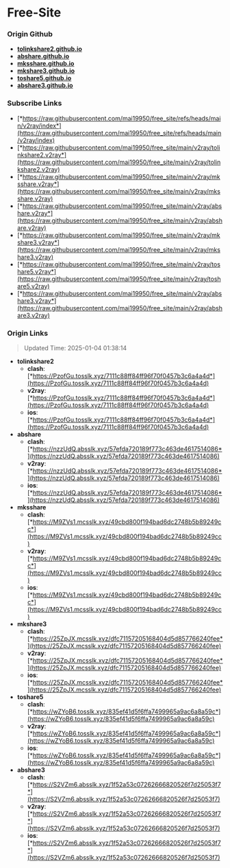 # Free-Site

### Origin Github

- [**tolinkshare2.github.io**](https://github.com/tolinkshare2/tolinkshare2.github.io)
- [**abshare.github.io**](https://github.com/abshare/abshare.github.io)
- [**mksshare.github.io**](https://github.com/mksshare/mksshare.github.io)
- [**mkshare3.github.io**](https://github.com/mkshare3/mkshare3.github.io)
- [**toshare5.github.io**](https://github.com/toshare5/toshare5.github.io)
- [**abshare3.github.io**](https://github.com/abshare3/abshare3.github.io)

### Subscribe Links

- [*https://raw.githubusercontent.com/mai19950/free_site/refs/heads/main/v2ray/index*](https://raw.githubusercontent.com/mai19950/free_site/refs/heads/main/v2ray/index)
- [*https://raw.githubusercontent.com/mai19950/free_site/main/v2ray/tolinkshare2.v2ray*](https://raw.githubusercontent.com/mai19950/free_site/main/v2ray/tolinkshare2.v2ray)
- [*https://raw.githubusercontent.com/mai19950/free_site/main/v2ray/mksshare.v2ray*](https://raw.githubusercontent.com/mai19950/free_site/main/v2ray/mksshare.v2ray)
- [*https://raw.githubusercontent.com/mai19950/free_site/main/v2ray/abshare.v2ray*](https://raw.githubusercontent.com/mai19950/free_site/main/v2ray/abshare.v2ray)
- [*https://raw.githubusercontent.com/mai19950/free_site/main/v2ray/mkshare3.v2ray*](https://raw.githubusercontent.com/mai19950/free_site/main/v2ray/mkshare3.v2ray)
- [*https://raw.githubusercontent.com/mai19950/free_site/main/v2ray/toshare5.v2ray*](https://raw.githubusercontent.com/mai19950/free_site/main/v2ray/toshare5.v2ray)
- [*https://raw.githubusercontent.com/mai19950/free_site/main/v2ray/abshare3.v2ray*](https://raw.githubusercontent.com/mai19950/free_site/main/v2ray/abshare3.v2ray)

### Origin Links

> Updated Time: 2025-01-04 01:38:14

- **tolinkshare2**
  - **clash**: [*https://PzofGu.tosslk.xyz/7111c88ff84ff96f70f0457b3c6a4a4d*](https://PzofGu.tosslk.xyz/7111c88ff84ff96f70f0457b3c6a4a4d)
  - **v2ray**: [*https://PzofGu.tosslk.xyz/7111c88ff84ff96f70f0457b3c6a4a4d*](https://PzofGu.tosslk.xyz/7111c88ff84ff96f70f0457b3c6a4a4d)
  - **ios**: [*https://PzofGu.tosslk.xyz/7111c88ff84ff96f70f0457b3c6a4a4d*](https://PzofGu.tosslk.xyz/7111c88ff84ff96f70f0457b3c6a4a4d)
- **abshare**
  - **clash**: [*https://nzzUdQ.absslk.xyz/57efda720189f773c463de4617514086*](https://nzzUdQ.absslk.xyz/57efda720189f773c463de4617514086)
  - **v2ray**: [*https://nzzUdQ.absslk.xyz/57efda720189f773c463de4617514086*](https://nzzUdQ.absslk.xyz/57efda720189f773c463de4617514086)
  - **ios**: [*https://nzzUdQ.absslk.xyz/57efda720189f773c463de4617514086*](https://nzzUdQ.absslk.xyz/57efda720189f773c463de4617514086)
- **mksshare**
  - **clash**: [*https://M9ZVs1.mcsslk.xyz/49cbd800f194bad6dc2748b5b89249cc*](https://M9ZVs1.mcsslk.xyz/49cbd800f194bad6dc2748b5b89249cc)
  - **v2ray**: [*https://M9ZVs1.mcsslk.xyz/49cbd800f194bad6dc2748b5b89249cc*](https://M9ZVs1.mcsslk.xyz/49cbd800f194bad6dc2748b5b89249cc)
  - **ios**: [*https://M9ZVs1.mcsslk.xyz/49cbd800f194bad6dc2748b5b89249cc*](https://M9ZVs1.mcsslk.xyz/49cbd800f194bad6dc2748b5b89249cc)
- **mkshare3**
  - **clash**: [*https://25ZpJX.mcsslk.xyz/dfc71157205168404d5d857766240fee*](https://25ZpJX.mcsslk.xyz/dfc71157205168404d5d857766240fee)
  - **v2ray**: [*https://25ZpJX.mcsslk.xyz/dfc71157205168404d5d857766240fee*](https://25ZpJX.mcsslk.xyz/dfc71157205168404d5d857766240fee)
  - **ios**: [*https://25ZpJX.mcsslk.xyz/dfc71157205168404d5d857766240fee*](https://25ZpJX.mcsslk.xyz/dfc71157205168404d5d857766240fee)
- **toshare5**
  - **clash**: [*https://wZYoB6.tosslk.xyz/835ef41d5f6ffa7499965a9ac6a8a59c*](https://wZYoB6.tosslk.xyz/835ef41d5f6ffa7499965a9ac6a8a59c)
  - **v2ray**: [*https://wZYoB6.tosslk.xyz/835ef41d5f6ffa7499965a9ac6a8a59c*](https://wZYoB6.tosslk.xyz/835ef41d5f6ffa7499965a9ac6a8a59c)
  - **ios**: [*https://wZYoB6.tosslk.xyz/835ef41d5f6ffa7499965a9ac6a8a59c*](https://wZYoB6.tosslk.xyz/835ef41d5f6ffa7499965a9ac6a8a59c)
- **abshare3**
  - **clash**: [*https://S2VZm6.absslk.xyz/1f52a53c07262666820526f7d25053f7*](https://S2VZm6.absslk.xyz/1f52a53c07262666820526f7d25053f7)
  - **v2ray**: [*https://S2VZm6.absslk.xyz/1f52a53c07262666820526f7d25053f7*](https://S2VZm6.absslk.xyz/1f52a53c07262666820526f7d25053f7)
  - **ios**: [*https://S2VZm6.absslk.xyz/1f52a53c07262666820526f7d25053f7*](https://S2VZm6.absslk.xyz/1f52a53c07262666820526f7d25053f7)
